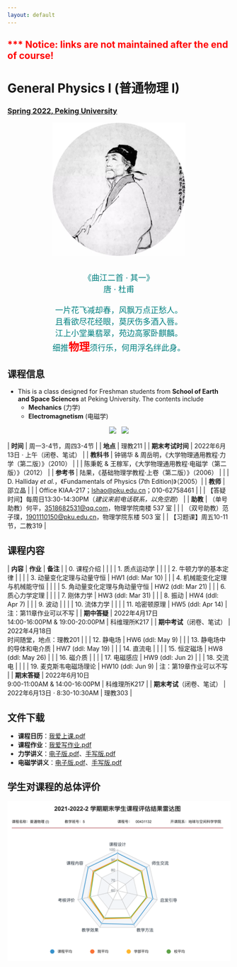 ```yaml
---
layout: default
---
```


<style>
table {
  font-family: arial, sans-serif;
  border-collapse: collapse;
  width: 100%;
}

td, th {
  border: 1px solid #dddddd;
  text-align: left;
  padding: 8px;
}

tr:nth-child(odd) {
  background-color: #dddddd;
}
</style>


<h2>
<font color="red">
*** Notice: links are not maintained after the end of course! 
</font>
</h2>

# <b>General Physics I (普通物理 I)</b>

### <u>Spring 2022, Peking University</u>

<div style="display: flex; justify-content: center;">
<img src="../phy20/dufu.jpeg" width="300" height="300">
</div>

<p align="center">
<font color="teal" size="4">
<br> 《曲江二首 · 其一》<br>
唐 · 杜甫 <br>
<br>
一片花飞减却春，风飘万点正愁人。 <br>
且看欲尽花经眼，莫厌伤多酒入唇。 <br>
江上小堂巢翡翠，苑边高冢卧麒麟。 <br>
细推<font color="red" size="5"><b>物理</b></font>须行乐，何用浮名绊此身。 <br>
</font>
</p>

## 课程信息

- This is a class designed for Freshman students from <b>School of Earth and Space Sciences</b> at Peking University. The contents include
  - **Mechanics** (力学)
  - **Electromagnetism** (电磁学)

<div style="display: flex; justify-content: center;">
<a href="https://disk.pku.edu.cn/link/DFD02EC7E930172C5B6B31EF57327843" target="_blank"><img src="../img/mechanics.png" width="100%"></a>
&nbsp; &nbsp;
<a href="https://disk.pku.edu.cn/link/DFD02EC7E930172C5B6B31EF57327843" target="_blank"><img src="../img/EM.png" width="94%"></a>
</div>

| **时间** | 周一3-4节，周四3-4节 |
| **地点** | 理教211 |
| **期末考试时间** | 2022年6月13日 · 上午（闭卷、笔试） |
| **教科书** | 钟锡华 & 周岳明，《大学物理通用教程·力学（第二版）》（2010） |
| | 陈秉乾 & 王稼军，《大学物理通用教程·电磁学（第二版）》（2012） |
| **参考书** | 陆果，《基础物理学教程·上卷（第二版）》（2006） |
| | D. Halliday *et al.*，《Fundamentals of Physics (7th Edition)》（2005）|
| **教师** | 邵立晶 | 
| | Office KIAA-217；lshao@pku.edu.cn；010-62758461 | 
| | 【答疑时间】每周日13:30-14:30PM（*建议来前电话联系，以免空跑*） | 
| **助教** | （单号助教）何平，3518682531@qq.com，物理学院南楼 537 室 |
| | （双号助教）范子璞，1901110150@pku.edu.cn，物理学院东楼 503 室
| | 【习题课】周五10-11节，二教319 |

<p></p>

## 课程内容

| **内容** | **作业** | **备注** |
| 0. 课程介绍 | | |
| 1. 质点运动学 | | |
| 2. 牛顿力学的基本定律 | | |
| 3. 动量变化定理与动量守恒 | HW1 (ddl: Mar 10) |  |
| 4. 机械能变化定理与机械能守恒 | | |
| 5. 角动量变化定理与角动量守恒 | HW2 (ddl: Mar 21) |  |
| 6. 质心力学定理 | | |
| 7. 刚体力学 | HW3 (ddl: Mar 31) |  |
| 8. 振动 | HW4 (ddl: Apr 7) |  |
| 9. 波动 | |  |
| 10. 流体力学 | | |
| 11. 哈密顿原理 | HW5 (ddl: Apr 14) | 注：第11章作业可以不写 |
| **期中答疑** | 2022年4月17日<br>14:00-16:00PM & 19:00-20:00PM |  科维理所K217 |
| **期中考试**（闭卷、笔试） | 2022年4月18日<br>时间随堂，地点：理教201 |  |
| 12. 静电场 |  HW6 (ddl: May 9)  | |
| 13. 静电场中的导体和电介质 | HW7 (ddl: May 19) |  |
| 14. 直流电 |  |  |
| 15. 恒定磁场 | HW8 (ddl: May 26) | |
| 16. 磁介质 |  |  |
| 17. 电磁感应 | HW9 (ddl: Jun 2) | |
| 18. 交流电 | | |
| 19. 麦克斯韦电磁场理论 | HW10 (ddl: Jun 9) | 注：第19章作业可以不写 |
| **期末答疑** | 2022年6月10日<br>9:00-11:00AM & 14:00-16:00PM |  科维理所K217 |
| **期末考试**（闭卷、笔试） | 2022年6月13日 · 8:30-10:30AM | 理教303 |

<p></p>

## 文件下载

- **课程日历**：[我爱上课.pdf](https://disk.pku.edu.cn/link/DFD02EC7E930172C5B6B31EF57327843)
- **课程作业**：[我爱写作业.pdf](https://disk.pku.edu.cn/link/DFD02EC7E930172C5B6B31EF57327843)
- **力学讲义**：[电子版.pdf](https://disk.pku.edu.cn/link/DFD02EC7E930172C5B6B31EF57327843)、[手写版.pdf](https://disk.pku.edu.cn/link/DFD02EC7E930172C5B6B31EF57327843)
- **电磁学讲义**：[电子版.pdf](https://disk.pku.edu.cn/link/DFD02EC7E930172C5B6B31EF57327843)、[手写版.pdf](https://disk.pku.edu.cn/link/DFD02EC7E930172C5B6B31EF57327843)

<p></p>


## 学生对课程的总体评价

<div style="display: flex; justify-content: center;">
<img src="phy22_score.png" width="880">
</div>

<script type="text/x-mathjax-config">
  MathJax.Hub.Config({
    tex2jax: {
      inlineMath: [ ['$','$'] ],
      processEscapes: true
    }
  });
</script>
<script type="text/javascript" src="https://cdn.mathjax.org/mathjax/latest/MathJax.js?config=TeX-AMS-MML_HTMLorMML">
</script>


